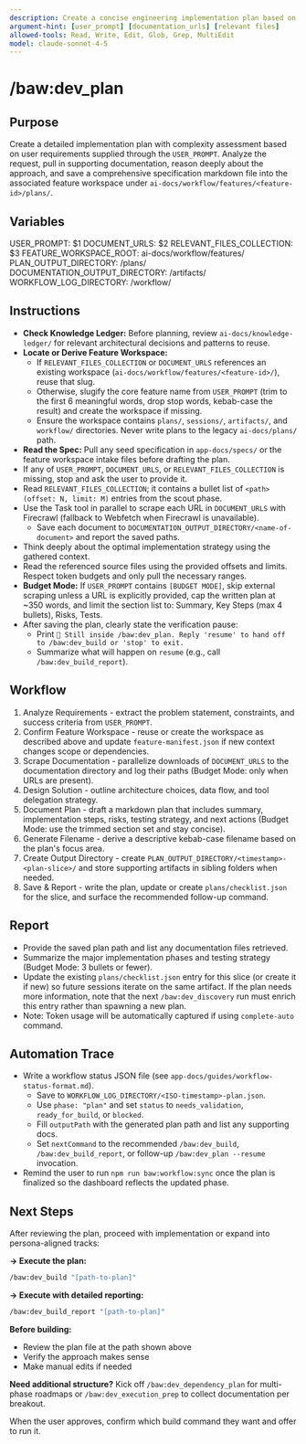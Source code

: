 ```yaml
---
description: Create a concise engineering implementation plan based on user requirements and saves it to specs directory
argument-hint: [user_prompt] [documentation_urls] [relevant files]
allowed-tools: Read, Write, Edit, Glob, Grep, MultiEdit
model: claude-sonnet-4-5
---
```


# /baw:dev_plan

## Purpose
Create a detailed implementation plan with complexity assessment based on user requirements supplied through the `USER_PROMPT`.
Analyze the request, pull in supporting documentation, reason deeply about the approach, and save a comprehensive specification
markdown file into the associated feature workspace under `ai-docs/workflow/features/<feature-id>/plans/`.

## Variables
USER_PROMPT: $1
DOCUMENT_URLS: $2
RELEVANT_FILES_COLLECTION: $3
FEATURE_WORKSPACE_ROOT: ai-docs/workflow/features/
PLAN_OUTPUT_DIRECTORY: <feature-workspace>/plans/
DOCUMENTATION_OUTPUT_DIRECTORY: <feature-workspace>/artifacts/
WORKFLOW_LOG_DIRECTORY: <feature-workspace>/workflow/

## Instructions
- **Check Knowledge Ledger:** Before planning, review `ai-docs/knowledge-ledger/` for relevant architectural decisions and patterns to reuse.
- **Locate or Derive Feature Workspace:**
  - If `RELEVANT_FILES_COLLECTION` or `DOCUMENT_URLS` references an existing workspace (`ai-docs/workflow/features/<feature-id>/`), reuse that slug.
  - Otherwise, slugify the core feature name from `USER_PROMPT` (trim to the first 6 meaningful words, drop stop words, kebab-case the result) and create the workspace if missing.
  - Ensure the workspace contains `plans/`, `sessions/`, `artifacts/`, and `workflow/` directories. Never write plans to the legacy `ai-docs/plans/` path.
- **Read the Spec:** Pull any seed specification in `app-docs/specs/` or the feature workspace intake files before drafting the plan.
- If any of `USER_PROMPT`, `DOCUMENT_URLS`, or `RELEVANT_FILES_COLLECTION` is missing, stop and ask the user to provide it.
- Read `RELEVANT_FILES_COLLECTION`; it contains a bullet list of `<path> (offset: N, limit: M)` entries from the scout phase.
- Use the Task tool in parallel to scrape each URL in `DOCUMENT_URLS` with Firecrawl (fallback to Webfetch when Firecrawl is unavailable).
  - Save each document to `DOCUMENTATION_OUTPUT_DIRECTORY/<name-of-document>` and report the saved paths.
- Think deeply about the optimal implementation strategy using the gathered context.
- Read the referenced source files using the provided offsets and limits. Respect token budgets and only pull the necessary ranges.
- **Budget Mode:** If `USER_PROMPT` contains `[BUDGET MODE]`, skip external scraping unless a URL is explicitly provided, cap the written plan at ~350 words, and limit the section list to: Summary, Key Steps (max 4 bullets), Risks, Tests.
- After saving the plan, clearly state the verification pause:
  - Print `🛑 Still inside /baw:dev_plan. Reply 'resume' to hand off to /baw:dev_build or 'stop' to exit.`
  - Summarize what will happen on `resume` (e.g., call `/baw:dev_build_report`).

## Workflow
1. Analyze Requirements - extract the problem statement, constraints, and success criteria from `USER_PROMPT`.
2. Confirm Feature Workspace - reuse or create the workspace as described above and update `feature-manifest.json` if new context changes scope or dependencies.
3. Scrape Documentation - parallelize downloads of `DOCUMENT_URLS` to the documentation directory and log their paths (Budget Mode: only when URLs are present).
4. Design Solution - outline architecture choices, data flow, and tool delegation strategy.
5. Document Plan - draft a markdown plan that includes summary, implementation steps, risks, testing strategy, and next actions (Budget Mode: use the trimmed section set and stay concise).
6. Generate Filename - derive a descriptive kebab-case filename based on the plan's focus area.
7. Create Output Directory - create `PLAN_OUTPUT_DIRECTORY/<timestamp>-<plan-slice>/` and store supporting artifacts in sibling folders when needed.
8. Save & Report - write the plan, update or create `plans/checklist.json` for the slice, and surface the recommended follow-up command.

## Report
- Provide the saved plan path and list any documentation files retrieved.
- Summarize the major implementation phases and testing strategy (Budget Mode: 3 bullets or fewer).
- Update the existing `plans/checklist.json` entry for this slice (or create it if new) so future sessions iterate on the same artifact. If the plan needs more information, note that the next `/baw:dev_discovery` run must enrich this entry rather than spawning a new plan.
- Note: Token usage will be automatically captured if using `complete-auto` command.

## Automation Trace
- Write a workflow status JSON file (see `app-docs/guides/workflow-status-format.md`).
  - Save to `WORKFLOW_LOG_DIRECTORY/<ISO-timestamp>-plan.json`.
  - Use `phase: "plan"` and set `status` to `needs_validation`, `ready_for_build`, or `blocked`.
  - Fill `outputPath` with the generated plan path and list any supporting docs.
  - Set `nextCommand` to the recommended `/baw:dev_build`, `/baw:dev_build_report`, or follow-up `/baw:dev_plan --resume` invocation.
- Remind the user to run `npm run baw:workflow:sync` once the plan is finalized so the dashboard reflects the updated phase.

## Next Steps
After reviewing the plan, proceed with implementation or expand into persona-aligned tracks:

**→ Execute the plan:**
```bash
/baw:dev_build "[path-to-plan]"
```

**→ Execute with detailed reporting:**
```bash
/baw:dev_build_report "[path-to-plan]"
```
**Before building:**
- Review the plan file at the path shown above
- Verify the approach makes sense
- Make manual edits if needed

**Need additional structure?** Kick off `/baw:dev_dependency_plan` for multi-phase roadmaps or `/baw:dev_execution_prep` to collect documentation per breakout.

When the user approves, confirm which build command they want and offer to run it.
